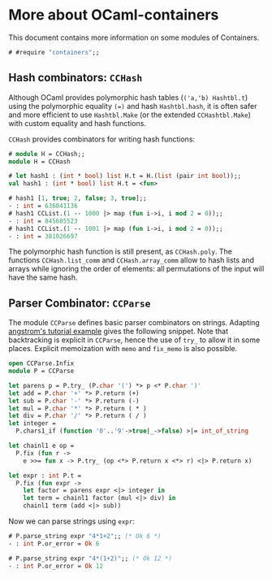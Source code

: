 # More about OCaml-containers

This document contains more information on some modules of Containers.

```ocaml
# #require "containers";;
```

## Hash combinators: `CCHash`

Although OCaml provides polymorphic hash tables (`('a,'b) Hashtbl.t`)
using the polymorphic equality `(=)` and hash `Hashtbl.hash`, it is often
safer and more efficient to use `Hashtbl.Make` (or the extended `CCHashtbl.Make`)
with custom equality and hash functions.

`CCHash` provides combinators for writing hash functions:

```ocaml
# module H = CCHash;;
module H = CCHash

# let hash1 : (int * bool) list H.t = H.(list (pair int bool));;
val hash1 : (int * bool) list H.t = <fun>
```

```ocaml non-deterministic=output
# hash1 [1, true; 2, false; 3, true];;
- : int = 636041136
# hash1 CCList.(1 -- 1000 |> map (fun i->i, i mod 2 = 0));;
- : int = 845685523
# hash1 CCList.(1 -- 1001 |> map (fun i->i, i mod 2 = 0));;
- : int = 381026697
```

The polymorphic hash function is still present, as `CCHash.poly`.
The functions `CCHash.list_comm` and `CCHash.array_comm` allow to hash
lists and arrays while ignoring the order of elements: all permutations
of the input will have the same hash.

## Parser Combinator: `CCParse`

The module `CCParse` defines basic parser combinators on strings.
Adapting [angstrom's tutorial example](https://github.com/inhabitedtype/angstrom#usage)
gives the following snippet.
Note that backtracking is explicit in `CCParse`, hence
the use of `try_` to allow it in some places.
Explicit memoization with `memo` and `fix_memo` is also possible.

```ocaml
open CCParse.Infix
module P = CCParse

let parens p = P.try_ (P.char '(') *> p <* P.char ')'
let add = P.char '+' *> P.return (+)
let sub = P.char '-' *> P.return (-)
let mul = P.char '*' *> P.return ( * )
let div = P.char '/' *> P.return ( / )
let integer =
  P.chars1_if (function '0'..'9'->true|_->false) >|= int_of_string

let chainl1 e op =
  P.fix (fun r ->
    e >>= fun x -> P.try_ (op <*> P.return x <*> r) <|> P.return x)

let expr : int P.t =
  P.fix (fun expr ->
    let factor = parens expr <|> integer in
    let term = chainl1 factor (mul <|> div) in
    chainl1 term (add <|> sub))
```

Now we can parse strings using `expr`:

```ocaml
# P.parse_string expr "4*1+2";; (* Ok 6 *)
- : int P.or_error = Ok 6

# P.parse_string expr "4*(1+2)";; (* Ok 12 *)
- : int P.or_error = Ok 12
```

